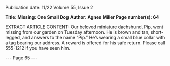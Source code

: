 Publication date: 11/22
Volume 55, Issue 2

**Title:  Missing: One Small Dog**
**Author:  Agnes Miller**
**Page number(s): 64**

EXTRACT ARTICLE CONTENT:
Our beloved miniature dachshund, Pip, went missing from our garden on Tuesday afternoon. He is brown and tan, short-legged, and answers to the name “Pip.” He’s wearing a small blue collar with a tag bearing our address.  A reward is offered for his safe return. Please call 555-1212 if you have seen him.


--- Page 65 ---